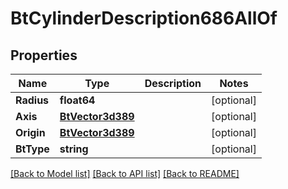 # BtCylinderDescription686AllOf

## Properties

Name | Type | Description | Notes
------------ | ------------- | ------------- | -------------
**Radius** | **float64** |  | [optional] 
**Axis** | [**BtVector3d389**](BTVector3d-389.md) |  | [optional] 
**Origin** | [**BtVector3d389**](BTVector3d-389.md) |  | [optional] 
**BtType** | **string** |  | [optional] 

[[Back to Model list]](../README.md#documentation-for-models) [[Back to API list]](../README.md#documentation-for-api-endpoints) [[Back to README]](../README.md)


